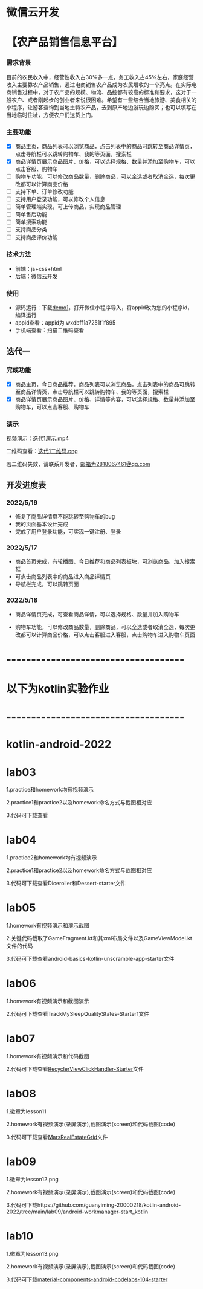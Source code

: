 # 微信云开发

# 【农产品销售信息平台】

### 需求背景

目前的农民收入中，经营性收入占30%多一点，务工收入占45%左右，家庭经营收入主要靠农产品销售，通过电商销售农产品成为农民增收的一个亮点。在实际电商销售过程中，对于农产品的规模、物流、品控都有较高的标准和要求，这对于一般农户、或者刚起步的创业者来说很困难。希望有一些结合当地旅游、美食相关的小程序，让游客查询到当地土特农产品，去到原产地边游玩边购买；也可以填写在当地临时住址，方便农户们送货上门。

### 主要功能

- [x] 商品主页，商品列表可以浏览商品，点击列表中的商品可跳转至商品详情页，点击导航栏可以跳转购物车、我的等页面，搜索栏
- [x] 商品详情页展示商品图片、价格，可以选择规格、数量并添加至购物车，可以点击客服、购物车
- [ ] 购物车功能，可以修改商品数量，删除商品，可以全选或者取消全选，每次更改都可以计算商品价格
- [ ] 支持下单、订单修改功能
- [ ] 支持用户登录功能，可以修改个人信息
- [ ] 简单管理端实现，可上传商品，实现商品管理
- [ ] 简单售后功能
- [ ] 简单搜索功能
- [ ] 支持商品分类
- [ ] 支持商品评价功能

### 技术方法

- 前端：js+css+html
- 后端：微信云开发

### 使用

- 源码运行：下载[demo1](https://github.com/guanyiming-20000218/kotlin-android-2022/tree/main/demo1)，打开微信小程序导入，将appid改为您的小程序id，编译运行
- appid查看：appid为 wxdbff1a7251f1f895
- 手机端查看：扫描二维码查看

## 迭代一

### 完成功能

- [x] 商品主页，今日商品推荐，商品列表可以浏览商品，点击列表中的商品可跳转至商品详情页，点击导航栏可以跳转购物车、我的等页面，搜索栏
- [x] 商品详情页展示商品图片、价格、详情等内容，可以选择规格、数量并添加至购物车，可以点击客服、购物车

### 演示

视频演示：[迭代1演示.mp4](https://github.com/guanyiming-20000218/kotlin-android-2022/blob/main/迭代1演示.mp4)

二维码查看：[迭代1二维码.png](https://github.com/guanyiming-20000218/kotlin-android-2022/blob/main/迭代1二维码.png)

若二维码失效，请联系开发者，邮箱为2818067461@qq.com

## 开发进度表

### 2022/5/19

- 修复了商品详情页不能跳转至购物车的bug
- 我的页面基本设计完成
- 完成了用户登录功能，可实现一键注册、登录

### 2022/5/17

- 商品首页完成，有轮播图、今日推荐和商品列表板块，可浏览商品，加入搜索框
- 可点击商品列表中的商品进入商品详情页
- 导航栏完成，可以跳转页面

### 2022/5/18

- 商品详情页完成，可查看商品详情，可以选择规格、数量并加入购物车

- 购物车功能，可以修改商品数量，删除商品，可以全选或者取消全选，每次更改都可以计算商品价格，可以点击客服进入客服，点击购物车进入购物车页面




# ------------------------------------

# 以下为kotlin实验作业

# ------------------------------------

# kotlin-android-2022


# lab03
1.practice和homework均有视频演示

2.practice1和practice2以及homework命名方式与截图相对应

3.代码可下载查看



# lab04

1.practice2和homework均有视频演示

2.practice1和practice2以及homework命名方式与截图相对应

3.代码可下载查看Diceroller和Dessert-starter文件



# lab05

1.homework有视频演示和演示截图

2.关键代码截取了GameFragment.kt和其xml布局文件以及GameViewModel.kt文件的代码

3.代码可下载查看android-basics-kotlin-unscramble-app-starter文件



# lab06

1.homework有视频演示和截图演示

2.代码可下载查看TrackMySleepQualityStates-Starter1文件



# lab07

1.homework有视频演示和代码截图

2.代码可下载查看[RecyclerViewClickHandler-Starter](https://github.com/guanyiming-20000218/kotlin-android-2022/tree/main/lab07/RecyclerViewClickHandler-Starter)文件



# lab08

1.徽章为lesson11

2.homework有视频演示(录屏演示),截图演示(screen)和代码截图(code)

3.代码可下载查看[MarsRealEstateGrid](https://github.com/guanyiming-20000218/kotlin-android-2022/tree/main/lab08/MarsRealEstateGrid)文件



# lab09

1.徽章为lesson12.png

2.homework有视频演示(录屏演示),截图演示(screen)和代码截图(code)

3.代码可下载https://github.com/guanyiming-20000218/kotlin-android-2022/tree/main/lab09/android-workmanager-start_kotlin



# lab10

1.徽章为lesson13.png

2.homework有视频演示(录屏演示),截图演示(screen)和代码截图(code)

3.代码可下载[material-components-android-codelabs-104-starter](https://github.com/guanyiming-20000218/kotlin-android-2022/tree/main/lab10/material-components-android-codelabs-104-starter)
